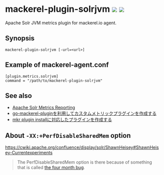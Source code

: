 mackerel-plugin-solrjvm ![](https://github.com/supercaracal/mackerel-plugin-solrjvm/workflows/CI/badge.svg) ![](https://github.com/supercaracal/mackerel-plugin-solrjvm/workflows/CD/badge.svg)
=====================

Apache Solr JVM metrics plugin for mackerel.io agent.

## Synopsis

```shell
mackerel-plugin-solrjvm [-url=<url>]
```

## Example of mackerel-agent.conf

```
[plugin.metrics.solrjvm]
command = "/path/to/mackerel-plugin-solrjvm"
```

## See also
* [Apache Solr Metrics Reporting](https://lucene.apache.org/solr/guide/8_1/metrics-reporting.html)
* [go-mackerel-pluginを利用してカスタムメトリックプラグインを作成する](https://mackerel.io/ja/docs/entry/advanced/go-mackerel-plugin)
* [mkr plugin installに対応したプラグインを作成する](https://mackerel.io/ja/docs/entry/advanced/make-plugin-corresponding-to-installer)

## About `-XX:+PerfDisableSharedMem` option

https://cwiki.apache.org/confluence/display/solr/ShawnHeisey#ShawnHeisey-Currentexperiments

> The PerfDisableSharedMem option is there because of something that is called [the four month bug](https://www.evanjones.ca/jvm-mmap-pause.html).
